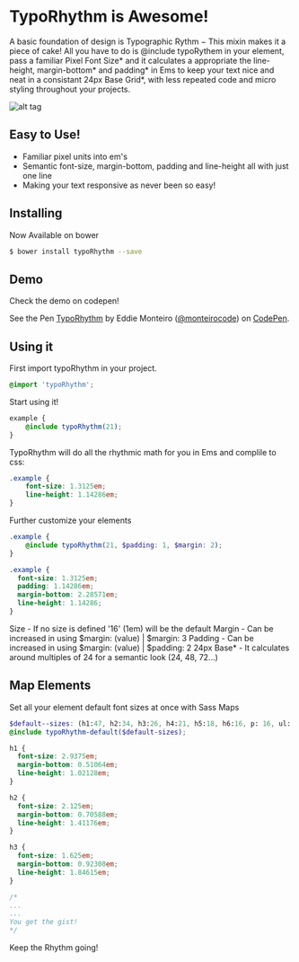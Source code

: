# TypoRhythm is Awesome!

A basic foundation of design is Typographic Rythm − This mixin makes it a piece of cake! All you have to do is @include typoRythem in your element, pass a familiar Pixel Font Size* and it calculates a appropriate the line-height, margin-bottom* and padding* in Ems to keep your text nice and neat in a consistant 24px Base Grid*, with less repeated code and micro styling throughout your projects.

![alt tag](https://cloud.githubusercontent.com/assets/7394762/7552624/5071ef32-f6b7-11e4-92a9-e21b87ac74af.png)

## Easy to Use!
- Familiar pixel units into em's
- Semantic font-size, margin-bottom, padding and line-height all with just one line
- Making your text responsive as never been so easy!

## Installing
Now Available on bower
```bash
$ bower install typoRhythm --save
```


## Demo
Check the demo on codepen!
<p data-height="374" data-theme-id="14935" data-slug-hash="xbzwwx" data-default-tab="result" data-user="monteirocode" class='codepen'>See the Pen <a href='http://codepen.io/monteirocode/pen/xbzwwx/'>TypoRhythm</a> by Eddie Monteiro (<a href='http://codepen.io/monteirocode'>@monteirocode</a>) on <a href='http://codepen.io'>CodePen</a>.</p>
<script async src="//assets.codepen.io/assets/embed/ei.js"></script>

## Using it
First import typoRhythm in your project.
```scss
@import 'typoRhythm';
```

Start using it!
```scss
example { 
	@include typoRhythm(21);
}
```

TypoRhythm will do all the rhythmic math for you in Ems and complile to css:
```scss
.example {
	font-size: 1.3125em;
	line-height: 1.14286em;
}
```

Further customize your elements
```scss
.example { 
	@include typoRhythm(21, $padding: 1, $margin: 2);
}
```
```scss
.example {
  font-size: 1.3125em;
  padding: 1.14286em;
  margin-bottom: 2.28571em;
  line-height: 1.14286;
}
```
Size - If no size is defined '16' (1em) will be the default
Margin - Can be increased in using $margin: (value) | $margin: 3
Padding - Can be increased in using $margin: (value) | $padding: 2
24px Base* - It calculates around multiples of 24 for a semantic look (24, 48, 72...)

## Map Elements
Set all your element default font sizes at once with Sass Maps
```scss
$default--sizes: (h1:47, h2:34, h3:26, h4:21, h5:18, h6:16, p: 16, ul: 16);
@include typoRhythm-default($default-sizes);
```
```scss
h1 {
  font-size: 2.9375em;
  margin-bottom: 0.51064em;
  line-height: 1.02128em;
}

h2 {
  font-size: 2.125em;
  margin-bottom: 0.70588em;
  line-height: 1.41176em;
}

h3 {
  font-size: 1.625em;
  margin-bottom: 0.92308em;
  line-height: 1.84615em;
}

/*
... 
...
You get the gist!
*/
```

Keep the Rhythm going!
